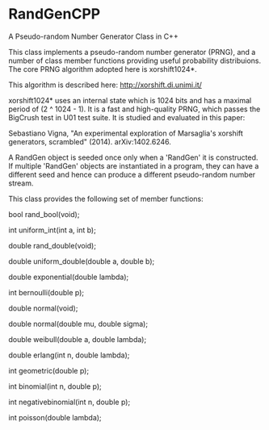 # RandGenCPP
A Pseudo-random Number Generator Class in C++

This class implements a pseudo-random number generator (PRNG), and a number of
class member functions providing useful probability distribuions. The core PRNG 
algorithm adopted here is xorshift1024*. 

This algorithm is described here: http://xorshift.di.unimi.it/

xorshift1024* uses an internal state which is 1024 bits and has a maximal period
of (2 ^ 1024 - 1). It is a fast and high-quality PRNG, which passes the BigCrush 
test in U01 test suite. It is studied and evaluated in this paper:   

Sebastiano Vigna, "An experimental exploration of Marsaglia's xorshift generators, 
scrambled" (2014). arXiv:1402.6246.

A RandGen object is seeded once only when a 'RandGen' it is constructed. If multiple
'RandGen' objects are instantiated in a program, they can have a different seed and 
hence can produce a different pseudo-random number stream.

This class provides the following set of member functions:

bool rand_bool(void);

int uniform_int(int a, int b);

double rand_double(void);

double uniform_double(double a, double b);

double exponential(double lambda);

int bernoulli(double p);

double normal(void);

double normal(double mu, double sigma);

double weibull(double a, double lambda);

double erlang(int n, double lambda);

int geometric(double p);

int binomial(int n, double p);

int negativebinomial(int n, double p);

int poisson(double lambda);
